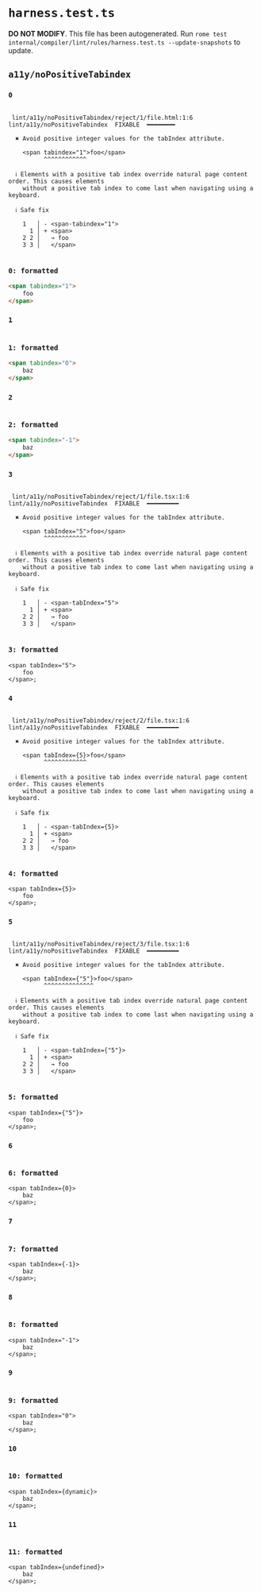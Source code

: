 # `harness.test.ts`

**DO NOT MODIFY**. This file has been autogenerated. Run `rome test internal/compiler/lint/rules/harness.test.ts --update-snapshots` to update.

## `a11y/noPositiveTabindex`

### `0`

```

 lint/a11y/noPositiveTabindex/reject/1/file.html:1:6 lint/a11y/noPositiveTabindex  FIXABLE  ━━━━━━━━

  ✖ Avoid positive integer values for the tabIndex attribute.

    <span tabindex="1">foo</span>
          ^^^^^^^^^^^^

  ℹ Elements with a positive tab index override natural page content order. This causes elements
    without a positive tab index to come last when navigating using a keyboard.

  ℹ Safe fix

    1   │ - <span·tabindex="1">
      1 │ + <span>
    2 2 │   → foo
    3 3 │   </span>


```

### `0: formatted`

```html
<span tabindex="1">
	foo
</span>

```

### `1`

```

```

### `1: formatted`

```html
<span tabindex="0">
	baz
</span>

```

### `2`

```

```

### `2: formatted`

```html
<span tabindex="-1">
	baz
</span>

```

### `3`

```

 lint/a11y/noPositiveTabindex/reject/1/file.tsx:1:6 lint/a11y/noPositiveTabindex  FIXABLE  ━━━━━━━━━

  ✖ Avoid positive integer values for the tabIndex attribute.

    <span tabIndex="5">foo</span>
          ^^^^^^^^^^^^

  ℹ Elements with a positive tab index override natural page content order. This causes elements
    without a positive tab index to come last when navigating using a keyboard.

  ℹ Safe fix

    1   │ - <span·tabIndex="5">
      1 │ + <span>
    2 2 │   → foo
    3 3 │   </span>


```

### `3: formatted`

```tsx
<span tabIndex="5">
	foo
</span>;

```

### `4`

```

 lint/a11y/noPositiveTabindex/reject/2/file.tsx:1:6 lint/a11y/noPositiveTabindex  FIXABLE  ━━━━━━━━━

  ✖ Avoid positive integer values for the tabIndex attribute.

    <span tabIndex={5}>foo</span>
          ^^^^^^^^^^^^

  ℹ Elements with a positive tab index override natural page content order. This causes elements
    without a positive tab index to come last when navigating using a keyboard.

  ℹ Safe fix

    1   │ - <span·tabIndex={5}>
      1 │ + <span>
    2 2 │   → foo
    3 3 │   </span>


```

### `4: formatted`

```tsx
<span tabIndex={5}>
	foo
</span>;

```

### `5`

```

 lint/a11y/noPositiveTabindex/reject/3/file.tsx:1:6 lint/a11y/noPositiveTabindex  FIXABLE  ━━━━━━━━━

  ✖ Avoid positive integer values for the tabIndex attribute.

    <span tabIndex={"5"}>foo</span>
          ^^^^^^^^^^^^^^

  ℹ Elements with a positive tab index override natural page content order. This causes elements
    without a positive tab index to come last when navigating using a keyboard.

  ℹ Safe fix

    1   │ - <span·tabIndex={"5"}>
      1 │ + <span>
    2 2 │   → foo
    3 3 │   </span>


```

### `5: formatted`

```tsx
<span tabIndex={"5"}>
	foo
</span>;

```

### `6`

```

```

### `6: formatted`

```tsx
<span tabIndex={0}>
	baz
</span>;

```

### `7`

```

```

### `7: formatted`

```tsx
<span tabIndex={-1}>
	baz
</span>;

```

### `8`

```

```

### `8: formatted`

```tsx
<span tabIndex="-1">
	baz
</span>;

```

### `9`

```

```

### `9: formatted`

```tsx
<span tabIndex="0">
	baz
</span>;

```

### `10`

```

```

### `10: formatted`

```tsx
<span tabIndex={dynamic}>
	baz
</span>;

```

### `11`

```

```

### `11: formatted`

```tsx
<span tabIndex={undefined}>
	baz
</span>;

```
